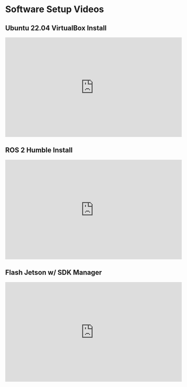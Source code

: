 # Software Setup Videos

## Ubuntu 22.04 VirtualBox Install

<iframe width="560" height="315" src="https://www.youtube.com/embed/_T8p4ZprJkQ?si=ni1KZZoCS4CRzcx4" title="YouTube video player" frameborder="0" allow="accelerometer; autoplay; clipboard-write; encrypted-media; gyroscope; picture-in-picture; web-share" referrerpolicy="strict-origin-when-cross-origin" allowfullscreen></iframe>

## ROS 2 Humble Install

<iframe width="560" height="315" src="https://www.youtube.com/embed/tvToTLZQkZI?si=97aXUDweP7OQRK9T" title="YouTube video player" frameborder="0" allow="accelerometer; autoplay; clipboard-write; encrypted-media; gyroscope; picture-in-picture; web-share" referrerpolicy="strict-origin-when-cross-origin" allowfullscreen></iframe>

## Flash Jetson w/ SDK Manager

<iframe width="560" height="315" src="https://youtu.be/-cpLgytXQ4w" title="YouTube video player" frameborder="0" allow="accelerometer; autoplay; clipboard-write; encrypted-media; gyroscope; picture-in-picture; web-share" referrerpolicy="strict-origin-when-cross-origin" allowfullscreen></iframe>
